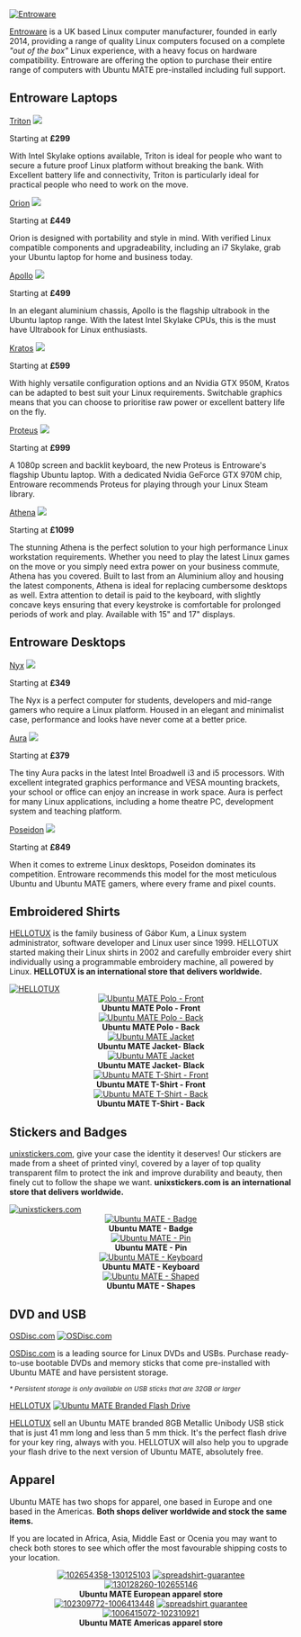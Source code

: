<!--
.. title: Ubuntu MATE Boutique
.. slug: index
.. date: 2015-06-04 23:01:09 UTC
.. tags: Ubuntu MATE,Shop,Store,Boutique,Stickers,Shirts,Computers,Laptops,Desktops,USB,Entroware
.. link:
.. description:
.. type: text
-->

<div class="row">
  <div class="col-sm-12">
    <div class="well bs-component">
    <a href="https://entroware.com"><img class="centered" src="/images/sponsors/entroware.png" alt="Entroware" /></a>
    </div>
  </div>
</div>

[Entroware](https://entroware.com) is a UK based Linux computer
manufacturer, founded in early 2014, providing a range of quality Linux
computers focused on a complete *"out of the box"* Linux experience,
with a heavy focus on hardware compatibility. Entroware are offering
the option to purchase their entire range of computers with Ubuntu MATE
pre-installed including full support.

## Entroware Laptops

<div class="row">
  <div class="col-sm-4">
    <div class="bs-component">
      <div class="list-group">
        <a class="list-group-item active" href="https://www.entroware.com/store/triton">Triton</a>
        <a class="list-group-item" href="https://www.entroware.com/store/triton"><img class="centered" src="/images/merch/entroware/triton_front_mate.jpg" /></a>
	      <p class="list-group-item">Starting at <b>£299</b></p>
        <p class="list-group-item">With Intel Skylake options
        available, Triton is ideal for people who want to secure a
        future proof Linux platform without breaking the bank. With
        Excellent battery life and connectivity, Triton is particularly
        ideal for practical people who need to work on the move.</p>
      </div>
    </div>
  </div>
  <div class="col-sm-4">
    <div class="bs-component">
      <div class="list-group">
        <a class="list-group-item active" href="https://www.entroware.com/store/orion">Orion</a>
        <a class="list-group-item" href="https://www.entroware.com/store/orion"><img class="centered" src="/images/merch/entroware/orion_front_mate.jpg" /></a>
	      <p class="list-group-item">Starting at <b>£449</b></p>
        <p class="list-group-item">Orion is designed with portability
        and style in mind. With verified Linux compatible components
        and upgradeability, including an i7 Skylake, grab your Ubuntu
        laptop for home and business today.</p>
      </div>
    </div>
  </div>
  <div class="col-sm-4">
    <div class="bs-component">
      <div class="list-group">
        <a class="list-group-item active" href="https://www.entroware.com/store/apollo">Apollo</a>
        <a class="list-group-item" href="https://www.entroware.com/store/apollo"><img class="centered" src="/images/merch/entroware/apollo_new_mate.jpg" /></a>
        <p class="list-group-item">Starting at <b>£499</b></p>
        <p class="list-group-item">In an elegant aluminium chassis,
        Apollo is the flagship ultrabook in the Ubuntu laptop range.
        With the latest Intel Skylake CPUs, this is the must have
        Ultrabook for Linux enthusiasts.</p>
      </div>
    </div>
  </div>
</div>

<div class="row">
  <div class="col-sm-4">
    <div class="bs-component">
      <div class="list-group">
        <a class="list-group-item active" href="https://www.entroware.com/store/kratos">Kratos</a>
        <a class="list-group-item" href="https://www.entroware.com/store/kratos"><img class="centered" src="/images/merch/entroware/kratos_front_mate.jpg" /></a>
	      <p class="list-group-item">Starting at <b>£599</b></p>
        <p class="list-group-item">With highly versatile configuration
        options and an Nvidia GTX 950M, Kratos can be adapted to best
        suit your Linux requirements. Switchable graphics means that
        you can choose to prioritise raw power or excellent battery
        life on the fly.</p>
      </div>
    </div>
  </div>
  <div class="col-sm-4">
    <div class="bs-component">
      <div class="list-group">
        <a class="list-group-item active" href="https://www.entroware.com/store/proteus">Proteus</a>
        <a class="list-group-item" href="https://www.entroware.com/store/proteus"><img class="centered" src="/images/merch/entroware/proteus_front_mate.jpg" /></a>
        <p class="list-group-item">Starting at <b>£999</b></p>
        <p class="list-group-item">A 1080p screen and backlit keyboard,
        the new Proteus is Entroware's flagship Ubuntu laptop. With a
        dedicated Nvidia GeForce GTX 970M chip, Entroware recommends Proteus for
        playing through your Linux Steam library.</p>
      </div>
    </div>
  </div>
  <div class="col-sm-4">
    <div class="bs-component">
      <div class="list-group">
        <a class="list-group-item active" href="https://www.entroware.com/store/athena">Athena</a>
        <a class="list-group-item" href="https://www.entroware.com/store/athena"><img class="centered" src="/images/merch/entroware/athena_front_mate.jpg" /></a>
	    <p class="list-group-item">Starting at <b>£1099</b></p>
        <p class="list-group-item">The stunning Athena is the perfect solution 
        to your high performance Linux workstation requirements. Whether you need to 
        play the latest Linux games on the move or you simply need extra power on your 
        business commute, Athena has you covered. Built to last from an Aluminium 
        alloy and housing the latest components, Athena is ideal for replacing 
        cumbersome desktops as well. Extra attention to detail is paid to the 
        keyboard, with slightly concave keys ensuring that every keystroke is 
        comfortable for prolonged periods of work and play.
        Available with 15" and 17" displays.</p>
      </div>
    </div>
  </div>
</div>

## Entroware Desktops

<div class="row">
  <div class="col-sm-4">
    <div class="bs-component">
      <div class="list-group">
        <a class="list-group-item active" href="https://www.entroware.com/store/nyx">Nyx</a>
        <a class="list-group-item" href="https://www.entroware.com/store/nyx"><img class="centered" src="/images/merch/entroware/nyx.jpg" /></a>
        <p class="list-group-item">Starting at <b>£349</b></p>
        <p class="list-group-item">The Nyx is a perfect computer for students, developers
        and mid-range gamers who require a Linux platform. Housed in an elegant and
        minimalist case, performance and looks have never come at a better price.</p>
      </div>
    </div>
  </div>
  <div class="col-sm-4">
    <div class="bs-component">
      <div class="list-group">
        <a class="list-group-item active" href="https://www.entroware.com/store/aura">Aura</a>
        <a class="list-group-item" href="https://www.entroware.com/store/aura"><img class="centered" src="/images/merch/entroware/aura.jpg" /></a>
        <p class="list-group-item">Starting at <b>£379</b></p>
        <p class="list-group-item">The tiny Aura packs in the latest
        Intel Broadwell i3 and i5 processors. With excellent integrated
        graphics performance and VESA mounting brackets, your school or
        office can enjoy an increase in work space. Aura is perfect for
        many Linux applications, including a home theatre PC,
        development system and teaching platform.</p>
      </div>
    </div>
  </div>
  <div class="col-sm-4">
    <div class="bs-component">
      <div class="list-group">
        <a class="list-group-item active" href="https://www.entroware.com/store/poseidon">Poseidon</a>
        <a class="list-group-item" href="https://www.entroware.com/store/poseidon"><img class="centered" src="/images/merch/entroware/poseidon.jpg"></a>
        <p class="list-group-item">Starting at <b>£849</b></p>
        <p class="list-group-item">When it comes to extreme Linux
        desktops, Poseidon dominates its competition. Entroware
        recommends this model for the most meticulous Ubuntu and Ubuntu
        MATE gamers, where every frame and pixel counts.</p>
      </div>
    </div>
  </div>
</div>

<!--
<div class="row">
  <div class="col-sm-12">
    <div class="well bs-component">
    <a href="https://www.libretrend.com/en/"><img class="centered" src="/images/sponsors/libretrend-black.png" alt="LibreTrend" /></a>
    </div>
  </div>
</div>

LibreTrend are the designer and manufacturer of the
[LibreBox](http://www.libretrend.com/en/hardware), a computer geared
towards providing a complete *"out of the box"* Linux experience, with
a heavy focus on hardware compatibility. All the hardware in the
LibreBox is Free Software friendly and 100% supported by *"blobless"*
Linux drivers.

## LibreBox

<div class="row">
  <div class="col-sm-3">
    <div class="bs-component">&nbsp;</div>
  </div>
  <div class="col-sm-6">
    <div class="bs-component">
      <div class="list-group">
        <a class="list-group-item active" href="http://www.libretrend.com/en/store/librebox">LibreBox</a>
        <a class="list-group-item" href="http://www.libretrend.com/en/store/librebox"><img class="centered" src="/images/merch/libretrend/LB_TripleBox_0.jpg" /></a>
	      <p class="list-group-item">Starting at <b>&euro;295</b></p>
        <p class="list-group-item">LibreBox delivers the power of Free
        Software in a small, beautiful, black alloy case. The LibreBox
        versatility makes it ideal for any company, organization,
        public establishment and home use. The LibreBox is built with
        verified GNU/Linux compatible components and designed with Free
        Software in mind.</p>
      </div>
    </div>
  </div>
  <div class="col-sm-3">
    <div class="bs-component">&nbsp;</div>
  </div>
</div>
-->

## Embroidered Shirts

[HELLOTUX](https://www.hellotux.com/) is the family business of Gábor Kum,
a Linux system administrator, software developer and Linux user since 1999.
HELLOTUX started making their Linux shirts in 2002 and carefully embroider
every shirt individually using a programmable embroidery machine, all powered
by Linux. **HELLOTUX is an international store that delivers worldwide.**

<div class="row">
  <div class="col-sm-12">
    <div class="bs-component">
        <a href="https://www.hellotux.com/ubuntu-mate"><img class="centered" src="/images/sponsors/hellotux.png" alt="HELLOTUX" /></a>
    </div>
  </div>
</div>

<div class="row">
  <div class="col-sm-2">
    <div class="bs-component" align="center">
        <a href="https://www.hellotux.com/ubuntu-mate"><img class="centered" src="/images/merch/hellotux/ubuntu-mate-polo-kiwi-front.jpg" alt="Ubuntu MATE Polo - Front" /></a>
        <br />
        <b>Ubuntu MATE Polo - Front</b>
    </div>
  </div>
  <div class="col-sm-2">
    <div class="bs-component" align="center">
        <a href="https://www.hellotux.com/ubuntu-mate"><img class="centered" src="/images/merch/hellotux/ubuntu-mate-polo-kiwi-back.jpg" alt="Ubuntu MATE Polo - Back" /></a>
        <br />
        <b>Ubuntu MATE Polo - Back</b>
    </div>
  </div>
  <div class="col-sm-2">
    <div class="bs-component" align="center">
        <a href="https://www.hellotux.com/ubuntu-mate"><img class="centered" src="/images/merch/hellotux/ubuntumate_jacket_black-1.png" alt="Ubuntu MATE Jacket" /></a>
        <br />
        <b>Ubuntu MATE Jacket- Black</b>
    </div>
  </div>
  <div class="col-sm-2">
    <div class="bs-component" align="center">
        <a href="https://www.hellotux.com/ubuntu-mate"><img class="centered" src="/images/merch/hellotux/ubuntumate_jacket_black-2.png" alt="Ubuntu MATE Jacket" /></a>
        <br />
        <b>Ubuntu MATE Jacket- Black</b>
    </div>
  </div>
  <div class="col-sm-2">
    <div class="bs-component" align="center">
        <a href="https://www.hellotux.com/ubuntu-mate"><img class="centered" src="/images/merch/hellotux/ubuntu-mate-t-white-front.jpg" alt="Ubuntu MATE T-Shirt - Front" /></a>
        <br />
        <b>Ubuntu MATE T-Shirt - Front</b>
    </div>
  </div>
  <div class="col-sm-2">
    <div class="bs-component" align="center">
        <a href="https://www.hellotux.com/ubuntu-mate"><img class="centered" src="/images/merch/hellotux/ubuntu-mate-t-white-back.jpg" alt="Ubuntu MATE T-Shirt - Back" /></a>
        <br />
        <b>Ubuntu MATE T-Shirt - Back</b>
    </div>
  </div>
</div>

## Stickers and Badges

[unixstickers.com](http://www.unixstickers.com/tag/ubuntumate), give your case
the identity it deserves! Our stickers are made from a sheet of printed vinyl,
covered by a layer of top quality transparent film to protect the ink and
improve durability and beauty, then finely cut to follow the shape we want.
**unixstickers.com is an international store that delivers worldwide.**

<div class="row">
  <div class="col-sm-12">
    <div class="well bs-component">
        <a href="http://www.unixstickers.com/tag/ubuntumate"><img class="centered" src="/images/sponsors/unixstickers.png" alt="unixstickers.com" /></a>
    </div>
  </div>
</div>

<div class="row">
  <div class="col-sm-4">
    <div class="bs-component" align="center">
        <a href="http://www.unixstickers.com/tag/ubuntumate"><img class="centered" src="/images/merch/unixstickers/Ubuntu-MATE-Badge.png" alt="Ubuntu MATE - Badge" /></a>
        <br />
        <b>Ubuntu MATE - Badge</b>
    </div>
  </div>
  <div class="col-sm-4">
    <div class="bs-component" align="center">
        <a href="http://www.unixstickers.com/tag/ubuntumate"><img class="centered" src="/images/merch/unixstickers/Ubuntu-MATE-Pin.png" alt="Ubuntu MATE - Pin" /></a>
        <br />
        <b>Ubuntu MATE - Pin</b>
    </div>
  </div>
  <div class="col-sm-4">
    <div class="bs-component" align="center">
        <a href="http://www.unixstickers.com/tag/ubuntumate"><img class="centered" src="/images/merch/unixstickers/Ubuntu-MATE-Keyboard.png" alt="Ubuntu MATE - Keyboard" /></a>
        <br />
        <b>Ubuntu MATE - Keyboard</b>
    </div>
  </div>
</div>

<div class="row">
  <div class="col-sm-12">
    <div class="bs-component" align="center">
        <a href="http://www.unixstickers.com/tag/ubuntumate"><img class="centered" src="/images/merch/unixstickers/Ubuntu-MATE-Shaped.png" alt="Ubuntu MATE - Shaped" /></a>
        <br />
        <b>Ubuntu MATE - Shapes</b>
    </div>
  </div>
</div>

## DVD and USB

<div class="row">
  <div class="col-sm-6">
    <div class="bs-component">
      <div class="list-group">
        <a class="list-group-item active" href="https://www.osdisc.com/?affiliate=ubuntumate">OSDisc.com</a>
        <a class="list-group-item" href="https://www.osdisc.com/products/ubuntumate?affiliate=ubuntumate">
        <img class="centered" src="/images/sponsors/osdisc.png" alt="OSDisc.com" /></a>
      </div>
        <p><a href="https://www.osdisc.com/products/ubuntumate?affiliate=ubuntumate">OSDisc.com</a>
        is a leading source for Linux DVDs and USBs. Purchase
        ready-to-use bootable DVDs and memory sticks that come
        pre-installed with Ubuntu MATE and have persistent storage.</p>
        <p><small><i>* Persistent storage is only available on USB
        sticks that are 32GB or larger</i></small></p>
    </div>
  </div>
  <div class="col-sm-6">
    <div class="bs-component">
      <div class="list-group">
        <a class="list-group-item active" href="https://www.hellotux.com/ubuntumate1510_flash_drive">HELLOTUX</a>
        <a class="list-group-item" href="https://www.hellotux.com/ubuntumate1510_flash_drive">
        <img class="centered" src="/images/merch/hellotux/flashdrive.jpg" alt="Ubuntu MATE Branded Flash Drive" /></a>
      </div>
    </div>
        <p><a href="https://www.hellotux.com/ubuntumate1510_flash_drive">HELLOTUX</a>
        sell an Ubuntu MATE branded 8GB Metallic Unibody USB stick that is just
        41 mm long and less than 5 mm thick. It's the perfect flash drive for
        your key ring, always with you. HELLOTUX will also help you to upgrade
        your flash drive to the next version of Ubuntu MATE, absolutely free.</p>
  </div>
</div>

## Apparel

Ubuntu MATE has two shops for apparel, one based in Europe and one based in the
Americas. <b>Both shops deliver worldwide and stock the same items.</b>

If you are located in Africa, Asia, Middle East or Ocenia you may want to check
both stores to see which offer the most favourable shipping costs to your
location.

<div class="row">
  <div class="col-sm-6">
    <div class="well bs-component" align="center">
    <a href="https://shop.spreadshirt.co.uk/ubuntu-mate/"><img src="/images/merch/spreadshirt/white-t-shirt.png" alt="102654358-130125103"/></a>
    <a href="https://www.spreadshirt.co.uk/spreadshirt-guarantee-C4070" onclick="window.open(this.href,'','height=520,width=640,scrollbars=yes'); return false;"><img src="/images/sponsors/spreadshirt-guarantee.png" alt="spreadshirt-guarantee" /></a>
    <a href="https://shop.spreadshirt.co.uk/ubuntu-mate/"><img src="/images/merch/spreadshirt/white-mug.png" alt="130128260-102655146"/></a>
    <br />
    <b>Ubuntu MATE European apparel store</b>
    </div>
  </div>
  <div class="col-sm-6">
    <div class="well bs-component" align="center">
    <a href="https://shop.spreadshirt.com/ubuntu-mate/"><img src="/images/merch/spreadshirt/white-t-shirt.png" alt="102309772-1006413448"/></a>
    <a href="https://www.spreadshirt.com/spreadshirt-guarantee-C3570" onclick="window.open(this.href,'','height=500,width=640,scrollbars=yes'); return false;"><img src="/images/sponsors/spreadshirt-guarantee.png" alt="spreadshirt guarantee" /></a>
    <a href="https://shop.spreadshirt.com/ubuntu-mate/"><img src="/images/merch/spreadshirt/white-mug.png" alt="1006415072-102310921" /></a>
    <br />
    <b>Ubuntu MATE Americas apparel store</b>
    </div>
  </div>
</div>
